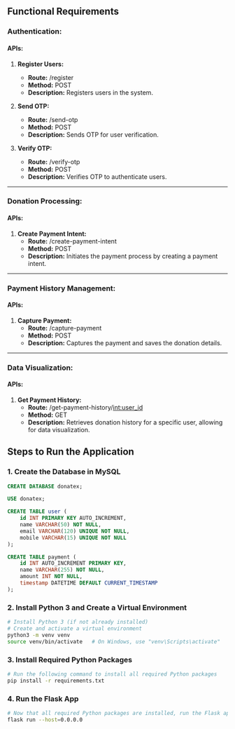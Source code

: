 ## Functional Requirements

### Authentication:

#### APIs:

1. **Register Users:**
   - **Route:** /register
   - **Method:** POST
   - **Description:** Registers users in the system.

2. **Send OTP:**
   - **Route:** /send-otp
   - **Method:** POST
   - **Description:** Sends OTP for user verification.

3. **Verify OTP:**
   - **Route:** /verify-otp
   - **Method:** POST
   - **Description:** Verifies OTP to authenticate users.

---

### Donation Processing:

#### APIs:

1. **Create Payment Intent:**
   - **Route:** /create-payment-intent
   - **Method:** POST
   - **Description:** Initiates the payment process by creating a payment intent.

---

### Payment History Management:

#### APIs:

1. **Capture Payment:**
   - **Route:** /capture-payment
   - **Method:** POST
   - **Description:** Captures the payment and saves the donation details.

---

### Data Visualization:

#### APIs:

1. **Get Payment History:**
   - **Route:** /get-payment-history/<int:user_id>
   - **Method:** GET
   - **Description:** Retrieves donation history for a specific user, allowing for data visualization.

## Steps to Run the Application

### 1. Create the Database in MySQL

```sql
CREATE DATABASE donatex;

USE donatex;

CREATE TABLE user (
    id INT PRIMARY KEY AUTO_INCREMENT,
    name VARCHAR(50) NOT NULL,
    email VARCHAR(120) UNIQUE NOT NULL,
    mobile VARCHAR(15) UNIQUE NOT NULL
);

CREATE TABLE payment (
    id INT AUTO_INCREMENT PRIMARY KEY,
    name VARCHAR(255) NOT NULL,
    amount INT NOT NULL,
    timestamp DATETIME DEFAULT CURRENT_TIMESTAMP
);
```

### 2. Install Python 3 and Create a Virtual Environment

```bash
# Install Python 3 (if not already installed)
# Create and activate a virtual environment
python3 -m venv venv
source venv/bin/activate   # On Windows, use "venv\Scripts\activate"
```

### 3. Install Required Python Packages

```bash
# Run the following command to install all required Python packages
pip install -r requirements.txt
```

### 4. Run the Flask App

```bash
# Now that all required Python packages are installed, run the Flask app to make it visible across the network
flask run --host=0.0.0.0
```